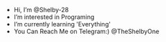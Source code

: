 -  Hi, I’m @Shelby-28
-  I’m interested in Programing
-  I’m currently learning 'Everything'
-  You Can Reach Me on Telegram:) @TheShelbyOne


